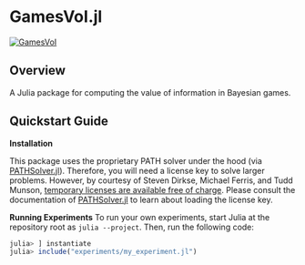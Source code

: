 # GamesVoI.jl

[![GamesVoI](https://github.com/CLeARoboticsLab/GamesVoI.jl/actions/workflows/ci.yml/badge.svg)](https://github.com/CLeARoboticsLab/GamesVoI.jl/actions/workflows/ci.yml)

## Overview
A Julia package for computing the value of information in Bayesian games.

## Quickstart Guide

**Installation**

This package uses the proprietary PATH solver under the hood (via [PATHSolver.jl](https://github.com/chkwon/PATHSolver.jl)).
Therefore, you will need a license key to solve larger problems.
However, by courtesy of Steven Dirkse, Michael Ferris, and Tudd Munson,
[temporary licenses are available free of charge](https://pages.cs.wisc.edu/~ferris/path.html).
Please consult the documentation of [PATHSolver.jl](https://github.com/chkwon/PATHSolver.jl) to learn about loading the license key.

**Running Experiments**
To run your own experiments, start Julia at the repository root as `julia --project`. Then, run the following code: 

```julia
julia> ] instantiate
julia> include("experiments/my_experiment.jl")
```
